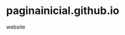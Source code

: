 # paginainicial.github.io
website

<!--
**paginainicial/paginainicial.github.io** ✨ _other links_ ✨ to add in this repository on `index.html` (home page).
Here are some ideas to get you started:
- Gmail
- Analytics
- LinkedIn
- Discord
- Trello
- MailChimp
- Hotmart
- bit.ly
- Notion
- Canva
- Adwords
- Oracle Cloud
- Twitter
-->